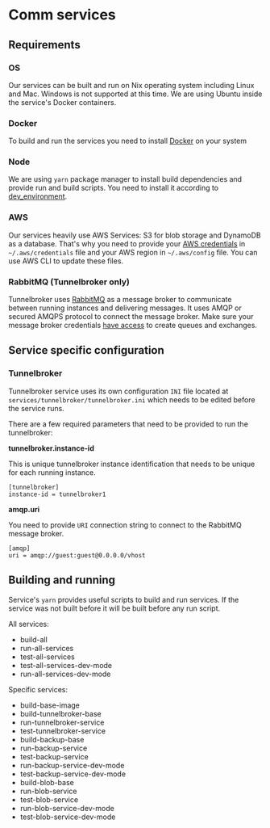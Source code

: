 # Comm services

## Requirements

### OS

Our services can be built and run on Nix operating system including Linux and Mac.
Windows is not supported at this time.
We are using Ubuntu inside the service's Docker containers.

### Docker

To build and run the services you need to install [Docker](https://docs.docker.com/desktop/) on your system

### Node

We are using `yarn` package manager to install build dependencies and provide run and build scripts. You need to install it according to [dev_environment](https://github.com/CommE2E/comm/blob/master/docs/dev_environment.md#node).

### AWS

Our services heavily use AWS Services: S3 for blob storage and DynamoDB as a database. That's why you need to provide your [AWS credentials](https://docs.aws.amazon.com/cli/latest/userguide/cli-configure-files.html) in `~/.aws/credentials` file and your AWS region in `~/.aws/config` file. You can use AWS CLI to update these files.

### RabbitMQ (Tunnelbroker only)

Tunnelbroker uses [RabbitMQ](https://www.rabbitmq.com/) as a message broker to communicate between running instances and delivering messages. It uses AMQP or secured AMQPS protocol to connect the message broker.
Make sure your message broker credentials [have access](https://www.rabbitmq.com/access-control.html) to create queues and exchanges.

## Service specific configuration

### **Tunnelbroker**

Tunnelbroker service uses its own configuration `INI` file located at `services/tunnelbroker/tunnelbroker.ini`
which needs to be edited before the service runs.

There are a few required parameters that need to be provided to run the tunnelbroker:

**tunnelbroker.instance-id**

This is unique tunnelbroker instance identification that needs to be unique for each running instance.

```
[tunnelbroker]
instance-id = tunnelbroker1
```

**amqp.uri**

You need to provide `URI` connection string to connect to the RabbitMQ message broker.

```
[amqp]
uri = amqp://guest:guest@0.0.0.0/vhost
```

## Building and running

Service's `yarn` provides useful scripts to build and run services. If the service was not built before it will be built before any run script.

All services:

- build-all
- run-all-services
- test-all-services
- test-all-services-dev-mode
- run-all-services-dev-mode

Specific services:

- build-base-image
- build-tunnelbroker-base
- run-tunnelbroker-service
- test-tunnelbroker-service
- build-backup-base
- run-backup-service
- test-backup-service
- run-backup-service-dev-mode
- test-backup-service-dev-mode
- build-blob-base
- run-blob-service
- test-blob-service
- run-blob-service-dev-mode
- test-blob-service-dev-mode
